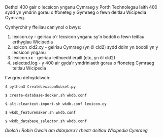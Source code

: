 Dethol 400 gair o lecsicon ynganu Cymraeg y Porth Technolegau Iaith 400 sydd yn 
ymdrin gorau o ffoneteg y Gymraeg o fewn deitlau Wicipedia Cymraeg.

Cynhyrchir y ffeiliau canlynol o bwys:

1. lexicon.cy - geiriau o'r lecsicon ynganu sy'n bodoli o fewn teitlau erthyglau Wicipedia
2. lexicon_cld2.cy - geiriau Cymraeg (yn ôl cld2) sydd ddim yn bodoli yn y lecsicon ynganu
3. lexicon.xx - geiriau ieithoedd eraill (eto, yn ôl cld2)
4. selected.log - y 400 air gyda'r ymdriniaeth gorau o ffoneteg Cymraeg teitlau Wicipedia
 

I'w greu defnyddiwch:

`$ python3 CreateLexiconSubset.py`

`$ create-database-docker.sh wkdb.conf`

`$ alt-cleantext-import.sh wkdb.conf lexicon.cy`

`$ wkdb_featuremaker.sh wkdb.conf`

`$ wkdb_database_selector.sh wkdb.conf`




*Diolch i Robin Owain am ddarparu'r rhestr deitlau Wicipedia Cymraeg*
